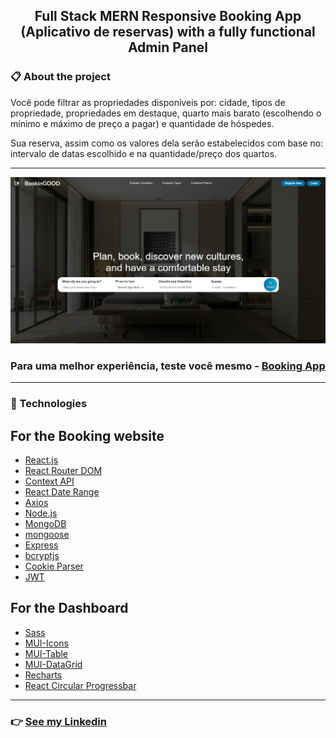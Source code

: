 <h2 align="center">Full Stack MERN Responsive Booking App (Aplicativo de reservas) with a fully functional Admin Panel</h2>

### 📋 About the project

Você pode filtrar as propriedades disponíveis por:
cidade, tipos de propriedade, propriedades em destaque,
quarto mais barato (escolhendo o mínimo e máximo de preço a pagar)
e quantidade de hóspedes.

Sua reserva, assim como os valores dela serão estabelecidos com base no:
intervalo de datas escolhido e na quantidade/preço dos quartos.

---
<div align="center" >
  <img src="./github/booking-app-photo.png" alt="photo-app">  
</div>

### Para uma melhor experiência, teste você mesmo - [Booking App](https://abms-booking-app.onrender.com/)
---
### 🚀 Technologies

 <h2> For the Booking website </h2>

- [React.js](https://reactjs.org/)
- [React Router DOM](https://www.npmjs.com/package/react-router-dom)
- [Context API](https://reactjs.org/docs/context.html)
- [React Date Range](https://www.npmjs.com/package/react-date-range)
- [Axios](https://axios-http.com/ptbr/docs/intro)
- [Node.js](https://nodejs.org/en/)
- [MongoDB](https://www.mongodb.com/cloud)
- [mongoose](https://mongoosejs.com/)
- [Express](https://expressjs.com/pt-br/)
- [bcryptjs](https://www.npmjs.com/package/bcryptjs)
- [Cookie Parser](https://www.npmjs.com/package/cookie-parser)
- [JWT](https://www.npmjs.com/package/jsonwebtoken)

<h2> For the Dashboard </h2>

- [Sass](https://sass-lang.com/)
- [MUI-Icons](https://mui.com/material-ui/material-icons/)
- [MUI-Table](https://mui.com/material-ui/react-table/)
- [MUI-DataGrid](https://mui.com/pt/x/react-data-grid/)
- [Recharts](https://recharts.org/)
- [React Circular Progressbar](https://www.npmjs.com/package/react-circular-progressbar)

---
### 👉 [See my Linkedin](https://www.linkedin.com/in/alisson-modesto-fullstack-developer/)
